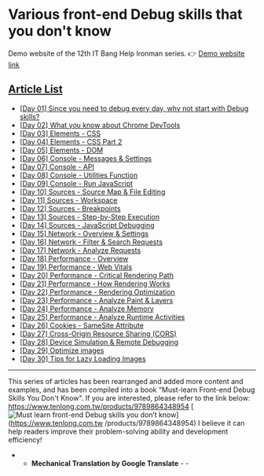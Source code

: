 # Various front-end Debug skills that you don't know

 Demo website of the 12th IT Bang Help Ironman series.
 👉 [Demo website link](https://sh1zuku.csie.io/demo)

 ## [Article List](https://ihelp.ithome.com.tw/users/20129636/ironman/3382)

 - [[Day 01] Since you need to debug every day, why not start with Debug skills?](https://ihelp.ithome.com.tw/articles/10236769)
 - [[Day 02] What you know about Chrome DevTools](https://ihelp.ithome.com.tw/articles/10237339)
 - [[Day 03] Elements - CSS](https://ihelp.ithome.com.tw/articles/10238150)
 - [[Day 04] Elements - CSS Part 2](https://ihelp.ithome.com.tw/articles/10238903)
 - [[Day 05] Elements - DOM](https://ihelp.ithome.com.tw/articles/10239614)
 - [[Day 06] Console - Messages & Settings](https://ihelp.ithome.com.tw/articles/10240275)
 - [[Day 07] Console - API](https://ihelp.ithome.com.tw/articles/10240826)
 - [[Day 08] Console - Utilities Function](https://ihelp.ithome.com.tw/articles/10241598)
 - [[Day 09] Console - Run JavaScript](https://ihelp.ithome.com.tw/articles/10242319)
 - [[Day 10] Sources - Source Map & File Editing](https://ihelp.ithome.com.tw/articles/10242922)
 - [[Day 11] Sources - Workspace](https://ihelp.ithome.com.tw/articles/10243538)
 - [[Day 12] Sources - Breakpoints](https://ihelp.ithome.com.tw/articles/10244199)
 - [[Day 13] Sources - Step-by-Step Execution](https://ihelp.ithome.com.tw/articles/10244199)
 - [[Day 14] Sources - JavaScript Debugging](https://ihelp.ithome.com.tw/articles/10245161)
 - [[Day 15] Network - Overview & Settings](https://ihelp.ithome.com.tw/articles/10245891)
 - [[Day 16] Network - Filter & Search Requests](https://ihelp.ithome.com.tw/articles/10246590)
 - [[Day 17] Network - Analyze Requests](https://ihelp.ithome.com.tw/articles/10247206)
 - [[Day 18] Performance - Overview](https://ihelp.ithome.com.tw/articles/10247709)
 - [[Day 19] Performance - Web Vitals](https://ihelp.ithome.com.tw/articles/10248039)
 - [[Day 20] Performance - Critical Rendering Path](https://ihelp.ithome.com.tw/articles/10248286)
 - [[Day 21] Performance - How Rendering Works](https://ihelp.ithome.com.tw/articles/10248720)
 - [[Day 22] Performance - Rendering Optimization](https://ihelp.ithome.com.tw/articles/10249554)
 - [[Day 23] Performance - Analyze Paint & Layers](https://ihelp.ithome.com.tw/articles/10249933)
 - [[Day 24] Performance - Analyze Memory](https://ihelp.ithome.com.tw/articles/10250174)
 - [[Day 25] Performance - Analyze Runtime Activities](https://ihelp.ithome.com.tw/articles/10250669)
 - [[Day 26] Cookies - SameSite Attribute](https://ihelp.ithome.com.tw/articles/10251288)
 - [[Day 27] Cross-Origin Resource Sharing (CORS)](https://ihelp.ithome.com.tw/articles/10251693/)
 - [[Day 28] Device Simulation & Remote Debugging](https://ihelp.ithome.com.tw/articles/10252037/)
 - [[Day 29] Optimize images](https://ihelp.ithome.com.tw/articles/10252501/)
 - [[Day 30] Tips for Lazy Loading Images](https://ihelp.ithome.com.tw/articles/10252723/)

 ---

 This series of articles has been rearranged and added more content and examples, and has been compiled into a book "Must-learn Front-end Debug Skills You Don't Know". If you are interested, please refer to the link below:
 https://www.tenlong.com.tw/products/9789864348954
 [![Must learn front-end Debug skills you don’t know](https://ihelp.ithome.com.tw/upload/images/20211011/20129636YiIhzK6Iru.jpg)](https://www.tenlong.com.tw  /products/9789864348954)
 I believe it can help readers improve their problem-solving ability and development efficiency!


 - - **Mechanical Translation by Google Translate** - -
